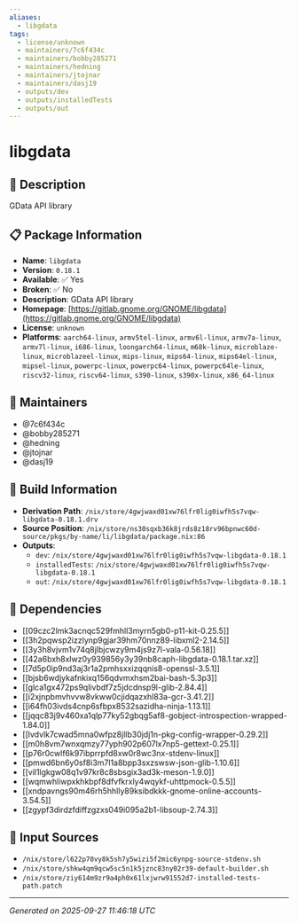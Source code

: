 ```yaml
---
aliases:
  - libgdata
tags:
  - license/unknown
  - maintainers/7c6f434c
  - maintainers/bobby285271
  - maintainers/hedning
  - maintainers/jtojnar
  - maintainers/dasj19
  - outputs/dev
  - outputs/installedTests
  - outputs/out
---
```


# libgdata

## 📝 Description

GData API library

## 📋 Package Information

- **Name**: `libgdata`
- **Version**: `0.18.1`
- **Available**: ✅ Yes
- **Broken**: ✅ No
- **Description**: GData API library
- **Homepage**: [https://gitlab.gnome.org/GNOME/libgdata](https://gitlab.gnome.org/GNOME/libgdata)
- **License**: `unknown`
- **Platforms**: `aarch64-linux`, `armv5tel-linux`, `armv6l-linux`, `armv7a-linux`, `armv7l-linux`, `i686-linux`, `loongarch64-linux`, `m68k-linux`, `microblaze-linux`, `microblazeel-linux`, `mips-linux`, `mips64-linux`, `mips64el-linux`, `mipsel-linux`, `powerpc-linux`, `powerpc64-linux`, `powerpc64le-linux`, `riscv32-linux`, `riscv64-linux`, `s390-linux`, `s390x-linux`, `x86_64-linux`
## 👥 Maintainers

- @7c6f434c
- @bobby285271
- @hedning
- @jtojnar
- @dasj19


## 🔧 Build Information

- **Derivation Path**: `/nix/store/4gwjwaxd01xw76lfr0lig0iwfh5s7vqw-libgdata-0.18.1.drv`
- **Source Position**: `/nix/store/ns30sqxb36k8jrds8z18rv96bpnwc60d-source/pkgs/by-name/li/libgdata/package.nix:86`
- **Outputs**:
  - `dev`:  `/nix/store/4gwjwaxd01xw76lfr0lig0iwfh5s7vqw-libgdata-0.18.1`
  - `installedTests`:  `/nix/store/4gwjwaxd01xw76lfr0lig0iwfh5s7vqw-libgdata-0.18.1`
  - `out`:  `/nix/store/4gwjwaxd01xw76lfr0lig0iwfh5s7vqw-libgdata-0.18.1`

## 🔗 Dependencies

- [[09czc2lmk3acnqc529fmhll3myrn5gb0-p11-kit-0.25.5]]
- [[3h2pqwsp2izzlynp9gjar39hm70nnz89-libxml2-2.14.5]]
- [[3y3h8vjvm1v74q8jlbjcwzy9m4js9z7l-vala-0.56.18]]
- [[42a6bxh8xlwz0y939856y3y39nb8caph-libgdata-0.18.1.tar.xz]]
- [[7d5p0ip9nd3aj3r1a2pmhsxxizqqnis8-openssl-3.5.1]]
- [[bjsb6wdjykafnkixq156qdvmxhsm2bai-bash-5.3p3]]
- [[glca1gx472ps9qlivbdf7z5jdcdnsp9l-glib-2.84.4]]
- [[i2xjnpbmvhvvw8vkww0cjidqazxhl83a-gcr-3.41.2]]
- [[i64fh03ivds4cnp6sfbpx8532sazidha-ninja-1.13.1]]
- [[jqqc83j9v460xa1qlp77ky52gbqg5af8-gobject-introspection-wrapped-1.84.0]]
- [[lvdvlk7cwad5mna0wfpz8jllb30jdj1n-pkg-config-wrapper-0.29.2]]
- [[m0h8vm7wnxqmzy77yph902p607lx7np5-gettext-0.25.1]]
- [[p76r0cwlf6k97ibprrpfd8xw0r8wc3nx-stdenv-linux]]
- [[pmwd6bn6y0sf8i3m7l1a8bpp3sxzswsw-json-glib-1.10.6]]
- [[vil1lgkgw08q1v97kr8c8sbsgix3ad3k-meson-1.9.0]]
- [[wqmwhliwpxkhkbpf8dfvfkrxly4wqykf-uhttpmock-0.5.5]]
- [[xndpavngs90m46rh5hhlly89ksibdkkk-gnome-online-accounts-3.54.5]]
- [[zgypf3dirdzfdiffzgzxs049i095a2b1-libsoup-2.74.3]]

## 📁 Input Sources

- `/nix/store/l622p70vy8k5sh7y5wizi5f2mic6ynpg-source-stdenv.sh`
- `/nix/store/shkw4qm9qcw5sc5n1k5jznc83ny02r39-default-builder.sh`
- `/nix/store/ziy614m9zr9a4ph0x61lxjwrw91552d7-installed-tests-path.patch`

---
*Generated on 2025-09-27 11:46:18 UTC*
